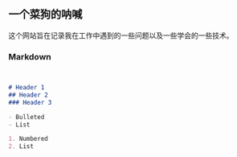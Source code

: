 ## 一个菜狗的呐喊

这个网站旨在记录我在工作中遇到的一些问题以及一些学会的一些技术。


### Markdown


```markdown


# Header 1
## Header 2
### Header 3

- Bulleted
- List

1. Numbered
2. List



